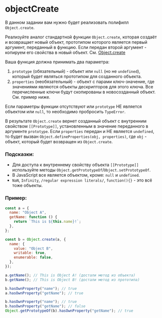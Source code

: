 # objectCreate

В данном задании вам нужно будет реализовать полифилл `Object.create`.

Реализуйте аналог стандартной функции `Object.create`, которая создаёт и возвращает новый объект, прототипом которого является первый аргумент, переданный в функцию. 
Если передан второй аргумент - копируем его свойства в новый объект. См. [Object.create](https://developer.mozilla.org/en-US/docs/Web/JavaScript/Reference/Global_Objects/Object/create)

Ваша функция должна принимать два параметра:

1. `prototype` (обязательный) - объект или `null` (но не `undefined`), который будет являться прототипом для созданного объекта.
2. `properties` (необязательный) - объект с парами ключ-значение, где значениями являются объекты дескрипторов для этого ключа. Все перечисленные ключи будут скопированы в новосозданный объект. См. пример ниже.

Если параметры функции отсутствуют или `prototype` НЕ является объектом или `null`, то необходимо пробросить `TypeError`.

В результате `Object.create` вернет созданный объект с внутренним свойством `[[Prototype]]`, установленным в значение переданного в аргументе `prototype`. Если `properties` передан и НЕ является `undefined`, то будет вызван `Object.defineProperties(obj, properties)`, где `obj` - объект, который будет возвращен из `Object.create`.

### Подсказки:

- Для доступа к внутреннему свойству объекта `[[Prototype]]` используйте методы `Object.getPrototypeOf`/`Object.setPrototypeOf`.
- В JavaScript все является объектом, кроме: `null` и `undefined`.
- `NaN`, `Infinity`, `/regular expression literals/`, `function(){}` - это всё тоже объекты.

### Пример:

```javascript
const a = {
  name: "Object A",
  getName: function () {
    return `This is ${this.name}!`;
  },
};

const b = Object.create(a, {
  name: {
    value: "Object B",
    writable: true,
    enumerable: false,
  },
});

a.getName(); // This is Object A! (достали метод из объекта)
b.getName(); // This is Object B! (достали метод из прототипа)

b.hasOwnProperty("name"); // true
a.hasOwnProperty("getName"); // true

b.hasOwnProperty("name"); // true
b.hasOwnProperty("getName"); // false
Object.getPrototypeOf(b).hasOwnProperty("getName"); // true
```
